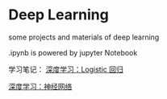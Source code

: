# Deep Learning
some projects and materials of deep learning

.ipynb is powered by jupyter Notebook

学习笔记：
[深度学习：Logistic 回归](http://binweber.top/2017/09/12/deep_learning_1/)

[深度学习：神经网络](http://binweber.top/2017/09/25/deep_learning_2/)    
